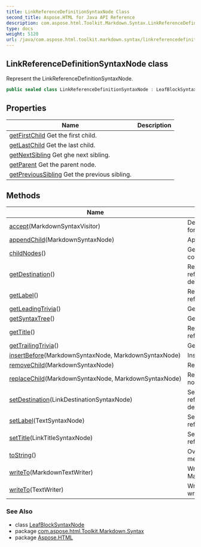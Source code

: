 ```yaml
---
title: LinkReferenceDefinitionSyntaxNode Class
second_title: Aspose.HTML for Java API Reference
description: com.aspose.html.Toolkit.Markdown.Syntax.LinkReferenceDefinitionSyntaxNode class. Represent the LinkReferenceDefinitionSyntaxNode
type: docs
weight: 5120
url: /java/com.aspose.html.toolkit.markdown.syntax/linkreferencedefinitionsyntaxnode/
---
```

## LinkReferenceDefinitionSyntaxNode class

Represent the LinkReferenceDefinitionSyntaxNode.

```java
public sealed class LinkReferenceDefinitionSyntaxNode : LeafBlockSyntaxNode
```

## Properties

| Name | Description |
| --- | --- |
| [getFirstChild](../../com.aspose.html.toolkit.markdown.syntax/markdownsyntaxnode/firstchild/) Get the first child. |
| [getLastChild](../../com.aspose.html.toolkit.markdown.syntax/markdownsyntaxnode/lastchild/) Get the last child. |
| [getNextSibling](../../com.aspose.html.toolkit.markdown.syntax/markdownsyntaxnode/nextsibling/) Get ghe next sibling. |
| [getParent](../../com.aspose.html.toolkit.markdown.syntax/markdownsyntaxnode/parent/) Get the parent node. |
| [getPreviousSibling](../../com.aspose.html.toolkit.markdown.syntax/markdownsyntaxnode/previoussibling/) Get the previous sibling. |

## Methods

| Name | Description |
| --- | --- |
| [accept](../../com.aspose.html.toolkit.markdown.syntax/linkreferencedefinitionsyntaxnode/accept/)(MarkdownSyntaxVisitor) | Defines the interface for accept visitor. |
| [appendChild](../../com.aspose.html.toolkit.markdown.syntax/markdownsyntaxnode/appendchild/)(MarkdownSyntaxNode) | Append child node. |
| [childNodes](../../com.aspose.html.toolkit.markdown.syntax/markdownsyntaxnode/childnodes/)() | Get the child nodes collection. |
| [getDestination](../../com.aspose.html.toolkit.markdown.syntax/linkreferencedefinitionsyntaxnode/getdestination/)() | Returns the link reference destination. |
| [getLabel](../../com.aspose.html.toolkit.markdown.syntax/linkreferencedefinitionsyntaxnode/getlabel/)() | Returns the link reference label. |
| [getLeadingTrivia](../../com.aspose.html.toolkit.markdown.syntax/markdownsyntaxnode/getleadingtrivia/)() | Get the leading trivia. |
| [getSyntaxTree](../../com.aspose.html.toolkit.markdown.syntax/markdownsyntaxnode/getsyntaxtree/)() | Get the syntax tree. |
| [getTitle](../../com.aspose.html.toolkit.markdown.syntax/linkreferencedefinitionsyntaxnode/gettitle/)() | Returns the link reference title. |
| [getTrailingTrivia](../../com.aspose.html.toolkit.markdown.syntax/markdownsyntaxnode/gettrailingtrivia/)() | Get the Trailing trivia. |
| [insertBefore](../../com.aspose.html.toolkit.markdown.syntax/markdownsyntaxnode/insertbefore/)(MarkdownSyntaxNode, MarkdownSyntaxNode) | Insert before node. |
| [removeChild](../../com.aspose.html.toolkit.markdown.syntax/markdownsyntaxnode/removechild/)(MarkdownSyntaxNode) | Remove the child. |
| [replaceChild](../../com.aspose.html.toolkit.markdown.syntax/markdownsyntaxnode/replacechild/)(MarkdownSyntaxNode, MarkdownSyntaxNode) | Replace the child node. |
| [setDestination](../../com.aspose.html.toolkit.markdown.syntax/linkreferencedefinitionsyntaxnode/setdestination/)(LinkDestinationSyntaxNode) | Sets the link reference destination. |
| [setLabel](../../com.aspose.html.toolkit.markdown.syntax/linkreferencedefinitionsyntaxnode/setlabel/)(TextSyntaxNode) | Sets the link reference label. |
| [setTitle](../../com.aspose.html.toolkit.markdown.syntax/linkreferencedefinitionsyntaxnode/settitle/)(LinkTitleSyntaxNode) | Sets the link reference title. |
| [toString](../../com.aspose.html.toolkit.markdown.syntax/markdownsyntaxnode/toString/)() | Override ToString method. |
| [writeTo](../../com.aspose.html.toolkit.markdown.syntax/markdownsyntaxnode/writeto/)(MarkdownTextWriter) | Write to MarkdownTextWriter. |
| [writeTo](../../com.aspose.html.toolkit.markdown.syntax/markdownsyntaxnode/writeto/)(TextWriter) | Write nodes to text writer. |

### See Also

* class [LeafBlockSyntaxNode](../leafblocksyntaxnode/)
* package [com.aspose.html.Toolkit.Markdown.Syntax](../../com.aspose.html.toolkit.markdown.syntax/)
* package [Aspose.HTML](../../)
